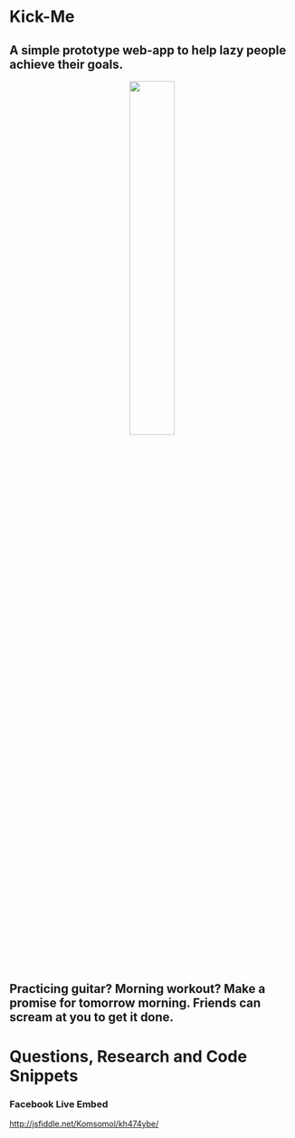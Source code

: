 # Kick-Me

## A simple prototype web-app to help lazy people achieve their goals. 

<p align="center">
<img src="http://i.imgur.com/mh5Myae.jpg" width="40%" height="auto">
</p>

## Practicing guitar? Morning workout? Make a promise for tomorrow morning. Friends can scream at you to get it done.

# Questions, Research and Code Snippets

### Facebook Live Embed

http://jsfiddle.net/Komsomol/kh474ybe/


